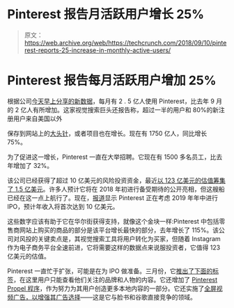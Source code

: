 # Pinterest 报告月活跃用户增长 25%

> 原文：<https://web.archive.org/web/https://techcrunch.com/2018/09/10/pinterest-reports-25-increase-in-monthly-active-users/>

# Pinterest 报告每月活跃用户增加 25%

根据公司[今天早上分享的新数据](https://web.archive.org/web/20230327050811/https://newsroom.pinterest.com/en/post/helping-a-quarter-billion-people-find-inspiration)，每月有 2 . 5 亿人使用 Pinterest，比去年 9 月的 2 亿人有所增加。这家视觉搜索巨头还报告称，超过一半的用户和 80%的新注册用户来自美国以外

保存到网站上的[大头针](https://web.archive.org/web/20230327050811/https://help.pinterest.com/en/articles/all-about-pins)，或者项目也在增长。现在有 1750 亿人，同比增长 75%。

为了促进这一增长，Pinterest 一直在大举招聘。它现在有 1500 多名员工，比去年增加了 32%。

该公司已经获得了超过 10 亿美元的风险投资资金，最近[以 123 亿美元的估值筹集了 1.5 亿美元](https://web.archive.org/web/20230327050811/https://techcrunch.com/2017/06/06/pinterest-raises-150m-at-a-12-3b-valuation-as-it-makes-a-full-press-into-visual-search/)。许多人预计它将在 2018 年初进行备受期待的公开亮相，但这艘船已经在这一点上航行了。现在，[报道](https://web.archive.org/web/20230327050811/https://www.mobilemarketer.com/news/pinterest-ad-revenue-set-to-rise-2x-to-1b-this-year-ahead-of-ipo/528568/)显示 Pinterest 正在考虑 2019 年年中进行 IPO，预计年收入将首次达到 10 亿美元。

这些数字应该有助于它在华尔街获得支持，就像这个金块一样:Pinterest 中包括零售商网站上购买的商品的部分是该平台增长最快的部分，去年增长了 115%。该公司对风投的关键卖点是，其视觉搜索工具将用户转化为买家，但随着 Instagram 作为电子商务平台全速前进，它将需要这样的数据点来说服投资者，它值得 123 亿美元的估值。

Pinterest 一直忙于扩张，可能是在为 IPO 做准备。三月份，它[推出了下面的标签](https://web.archive.org/web/20230327050811/https://newsroom.pinterest.com/en/post/introducing-the-following-tab)，在这里用户只能查看他们关注的品牌和人物的内容。它还增加了 [Pinterest Propel 程序](https://web.archive.org/web/20230327050811/https://techcrunch.com/2018/04/05/pinterest-aims-for-products-from-the-store-down-your-street-as-its-next-big-ad-business/)，作为努力为其用户创造更多本地内容的一部分。它还实施了[全屏视频广告，以增强其广告选择](https://web.archive.org/web/20230327050811/https://techcrunch.com/2018/05/31/pinterest-gives-advertisers-a-way-to-show-promoted-videos-that-take-up-the-screen/)——这是它与脸书和谷歌直接竞争的领域。